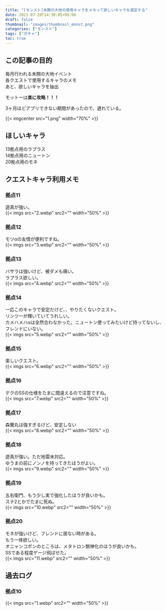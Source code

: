 ```yaml
---
title: "[モンスト]未開の大地の使用キャラをメモって欲しいキャラを選定する"
date: 2021-07-20T14:30:05+09:00
draft: false
thumbnail: "images/thumbnail_monst.png"
categories: ["モンスト"]
tags: ["ガチャ"]
toc: true
---
```


## この記事の目的
毎月行われる未開の大地イベント  
各クエストで使用するキャラのメモ  
あと、欲しいキャラを抽出  
  
モットーは**楽に攻略！！！**
  
3ヶ月ほどアプリできない期間があったので、遅れている。  
  
{{< imgcenter src="1.png" width="70%" >}}  
  
## ほしいキャラ
13拠点用のラプラス  
14拠点用のニュートン  
20拠点用のモネ  
  

## クエストキャラ利用メモ
### 拠点11
遊真が強い。  
{{< imgs src="2.webp" src2="" width="50%" >}}  
  
### 拠点12
モツαの友情が便利ですね。  
{{< imgs src="3.webp" src2="" width="50%" >}}  
  
### 拠点13
バサラは強いけど、被ダメも痛い。  
ラプラス欲しい。  
{{< imgs src="4.webp" src2="" width="50%" >}}  
  
### 拠点14
一応このキャラで安定だけど、、やりたくないクエスト。    
リンツーが輝いていてうれしい。  
カメハメハαは全然合わなかった。ニュートン使ってみたいけど持ってないし、フレンドにいない。  
{{< imgs src="5.webp" src2="" width="50%" >}}  
  
### 拠点15
楽しいクエスト。  
{{< imgs src="6.webp" src2="" width="50%" >}}  
  
### 拠点16
デクのSSの仕様をたまに間違えるので注意ですね。  
{{< imgs src="7.webp" src2="" width="50%" >}}  
  
### 拠点17
森蘭丸は強すぎるけど、安定しない  
{{< imgs src="8.webp" src2="" width="50%" >}}  
  
### 拠点18
遊真が強い。ただ地雷未対応。  
ゆうまの前にノンノを持ってきたほうがよい。  
{{< imgs src="9.webp" src2="" width="50%" >}}  
  
### 拠点19
五右衛門、もう少し実で強化したほうが良いかも。  
ステ2とかでたまに死ぬ。  
{{< imgs src="10.webp" src2="" width="50%" >}}  
  
### 拠点20
モネが強いけど、フレンドに居ない時がある。  
もう一体欲しい。  
オニャンコポンのところは、メタトロン獣神化のほうが良いかも。  
SSである程度ゲージ飛ばせた。  
{{< imgs src="11.webp" src2="" width="50%" >}}  
  
## 過去ログ
### 拠点10
{{< imgs src="1.webp" src2="" width="50%" >}}  
  
  